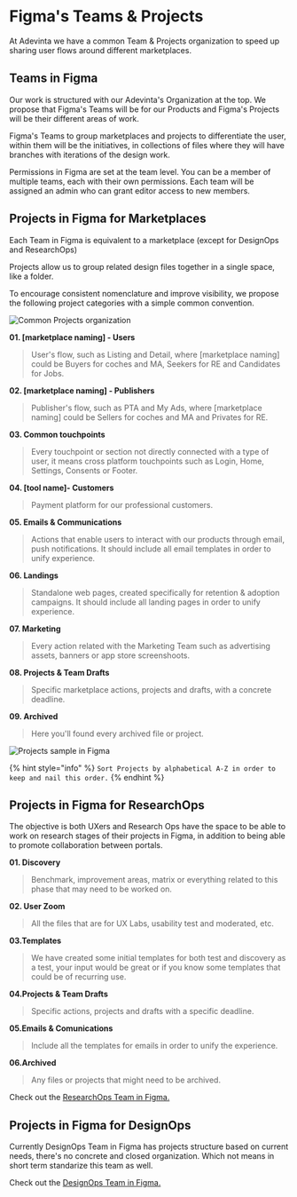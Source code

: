 # Figma's Teams & Projects

At Adevinta we have a common Team & Projects organization to speed up sharing user flows around different marketplaces.

## Teams in Figma

Our work is structured with our Adevinta's Organization at the top. We propose that Figma's Teams will be for our Products and Figma's Projects will be their different areas of work.

Figma's Teams to group marketplaces and projects to differentiate the user, within them will be the initiatives, in collections of files where they will have branches with iterations of the design work.

Permissions in Figma are set at the team level. You can be a member of multiple teams, each with their own permissions. Each team will be assigned an admin who can grant editor access to new members.

## Projects in Figma for Marketplaces

Each Team in Figma is equivalent to a marketplace (except for DesignOps and ResearchOps)

Projects allow us to group related design files together in a single space, like a folder.

To encourage consistent nomenclature and improve visibility, we propose the following project categories with a simple common convention.

![Common Projects organization](https://raw.githubusercontent.com/turolopezsanabria/DesignOps-Playbook/master/ASSETS/Projects-0.png)

**01. [marketplace naming] - Users**
> User's flow, such as Listing and Detail, where [marketplace naming] could be Buyers for coches and MA, Seekers for RE and Candidates for Jobs.

**02. [marketplace naming] - Publishers**
> Publisher's flow, such as PTA and My Ads, where [marketplace naming] could be Sellers for coches and MA and Privates for RE.

**03. Common touchpoints**
> Every touchpoint or section not directly connected with a type of user, it means cross platform touchpoints such as Login, Home, Settings, Consents or Footer.

**04. [tool name]- Customers**
> Payment platform for our professional customers.

**05. Emails & Communications**
> Actions that enable users to interact with our products through email, push notifications. It should include all email templates in order to unify experience.

**06. Landings**
> Standalone web pages, created specifically for retention & adoption campaigns. It should include all landing pages in order to unify experience.

**07. Marketing**
> Every action related with the Marketing Team such as advertising assets, banners or app store screenshoots.

**08. Projects & Team Drafts**
> Specific marketplace actions, projects and drafts, with a concrete deadline.

**09. Archived**
> Here you'll found every archived file or project.

![Projects sample in Figma](https://raw.githubusercontent.com/turolopezsanabria/DesignOps-Playbook/master/ASSETS/Projects-1.png)

{% hint style="info" %}
`Sort Projects by alphabetical A-Z in order to keep and nail this order.`
{% endhint %}

## Projects in Figma for ResearchOps

The objective is both UXers and Research Ops have the space to be able to work on research stages of their projects in Figma, in addition to being able to promote collaboration between portals. 

**01. Discovery**
> Benchmark, improvement areas, matrix or everything related to this phase that may need to be worked on.
> 
**02. User Zoom**
> All the files that are for UX Labs, usability test and moderated, etc.

**03.Templates**
> We have created some initial templates for both test and discovery as a test, your input would be great or if you know some templates that could be of recurring use.

**04.Projects & Team Drafts**
> Specific actions, projects and drafts with a specific deadline.

**05.Emails & Comunications**
> Include all the templates for emails in order to unify the experience.

**06.Archived**
> Any files or projects that might need to be archived.

Check out the [ResearchOps Team in Figma.](https://www.figma.com/files/team/949233860033344804)

## Projects in Figma for DesignOps
Currently DesignOps Team in Figma has projects structure based on current needs, there's no concrete and closed organization. Which not means in short term standarize this team as well.

Check out the [DesignOps Team in Figma.](https://www.figma.com/files/team/949233807293357342)
